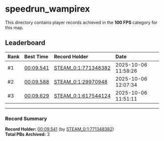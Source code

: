 # speedrun_wampirex

This directory contains player records achieved in the **100 FPS** category for this map.

## Leaderboard

| Rank | Best Time | Record Holder | Date                |
| :--- | :-------- | :------------ | :------------------ |
| #1   | [00:09.541](./00009541_STEAM_0_1_771348382_20251006-115826.zip) | [STEAM_0:1:771348382](https://speedrun16.com/profile/STEAM_0:1:771348382)   | 2025-10-06 11:58:26 |
| #2   | [00:09.588](./00009588_STEAM_0_1_29970948_20251006-120734.zip) | [STEAM_0:1:29970948](https://speedrun16.com/profile/STEAM_0:1:29970948)   | 2025-10-06 12:07:34 |
| #3   | [00:09.629](./00009629_STEAM_0_1_617544124_20251006-115111.zip) | [STEAM_0:1:617544124](https://speedrun16.com/profile/STEAM_0:1:617544124)   | 2025-10-06 11:51:11 |

---

### Record Summary
**Record Holder:** [00:09.541](./00009541_STEAM_0_1_771348382_20251006-115826.zip) (by [STEAM_0:1:771348382](https://speedrun16.com/profile/STEAM_0:1:771348382))  
**Total PBs Archived:** 3